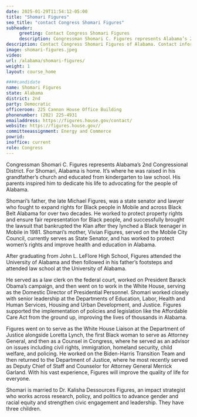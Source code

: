 ```yaml
---
date: 2025-01-29T11:54:12-05:00
title: "Shomari Figures"
seo_title: "contact Congress Shomari Figures"
subheader:
     greeting: Contact Congress Shomari Figures
     description: Congressman Shomari C. Figures represents Alabama’s 2nd Congressional District. For Shomari, Alabama is home.
description: Contact Congress Shomari Figures of Alabama. Contact information for Shomari Figures includes email address, phone number, and mailing address.
image: shomari-figures.jpeg
video:
url: /alabama/shomari-figures/
weight: 1
layout: course_home

####candidate
name: Shomari Figures
state: Alabama
district: 2nd
party: Democratic
officeroom: 225 Cannon House Office Building
phonenumber: (202) 225-4931
emailaddress: https://figures.house.gov/contact/
website: https://figures.house.gov//
committeeassignment: Energy and Commerce
powrid:
inoffice: current
role: Congress
---
```

Congressman Shomari C. Figures represents Alabama’s 2nd Congressional District. For Shomari, Alabama is home. It’s where he was raised in his grandfather’s church and educated from kindergarten to law school. His parents inspired him to dedicate his life to advocating for the people of Alabama.

Shomari’s father, the late Michael Figures, was a state senator and lawyer who fought to expand rights for Black people in Mobile and across Black Belt Alabama for over two decades. He worked to protect property rights and ensure fair representation for Black people, and successfully brought the lawsuit that bankrupted the Klan after they lynched a Black teenager in Mobile in 1981. Shomari’s mother, Vivian Figures, served on the Mobile City Council, currently serves as State Senator, and has worked to protect women’s rights and improve health and education in Alabama.

After graduating from John L. LeFlore High School, Figures attended the University of Alabama and then followed in his father’s footsteps and attended law school at the University of Alabama.

He served as a law clerk on the federal court, worked on President Barack Obama’s campaign, and then went on to work in the White House, serving as the Domestic Director of Presidential Personnel. Shomari worked closely with senior leadership at the Departments of Education, Labor, Health and Human Services, Housing and Urban Development, and Justice. Figures supported the implementation of policies and legislation like the Affordable Care Act from the ground up, improving the lives of thousands in Alabama.

Figures went on to serve as the White House Liaison at the Department of Justice alongside Loretta Lynch, the first Black woman to serve as Attorney General, and then as a Counsel in Congress, where he served as an advisor on issues including civil rights, immigration, homeland security, child welfare, and policing. He worked on the Biden-Harris Transition Team and then returned to the Department of Justice, where he most recently served as Deputy Chief of Staff and Counselor for Attorney General Merrick Garland. With his vast experience, Figures will improve the quality of life for everyone.

Shomari is married to Dr. Kalisha Dessources Figures, an impact strategist who works across research, policy, and politics to advance gender and racial equity and strengthen civic engagement and leadership. They have three children.
